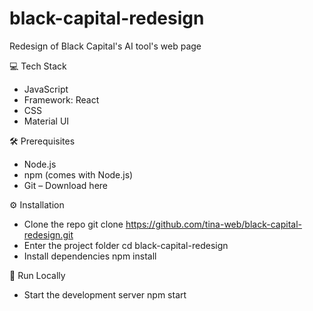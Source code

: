 # black-capital-redesign
Redesign of Black Capital's AI tool's web page

💻 Tech Stack
* JavaScript
* Framework: React
* CSS
* Material UI

🛠 Prerequisites
* Node.js
* npm (comes with Node.js)
* Git – Download here

⚙️ Installation
* Clone the repo
git clone https://github.com/tina-web/black-capital-redesign.git
* Enter the project folder
cd black-capital-redesign
* Install dependencies
npm install

🚀 Run Locally
* Start the development server
npm start
